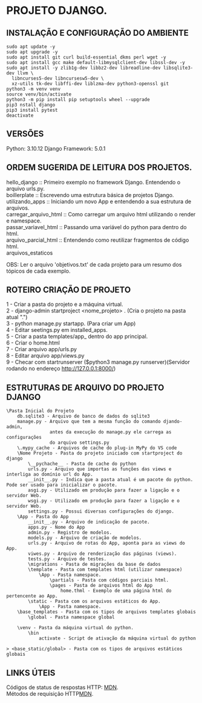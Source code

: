 # PROJETO DJANGO.
## INSTALAÇÃO E CONFIGURAÇÃO DO AMBIENTE
```
sudo apt update -y
sudo apt upgrade -y
sudo apt install git curl build-essential dkms perl wget -y
sudo apt install gcc make default-libmysqlclient-dev libssl-dev -y
sudo apt install -y zlib1g-dev libbz2-dev libreadline-dev libsqlite3-dev llvm \
  libncurses5-dev libncursesw5-dev \
  xz-utils tk-dev libffi-dev liblzma-dev python3-openssl git
python3 -m venv venv
source venv/bin/activate
python3 -m pip install pip setuptools wheel --upgrade
pip3 nstall django
pip3 install pytest
deactivate
```

## VERSÕES
Python: 3.10.12
Django Framework: 5.0.1


## ORDEM SUGERIDA DE LEITURA DOS PROJETOS.
hello_django  ::  Primeiro exemplo no framework Django. Entendendo o arquivo urls.py.\
boillerplate  ::  Escrevendo uma estrutura básica de projetos Django.\
utilizando_apps  ::  Iniciando um novo App e entendendo a sua estrutura de arquivos. \
carregar_arquivo_html  :: Como carregar um arquivo html utilizando o render e namespace. \
passar_variavel_html  ::  Passando uma variável do python para dentro do html. \
arquivo_parcial_html  ::  Entendendo como reutilizar fragmentos de código html. \
arquivos_estaticos  

OBS: Ler o arquivo 'objetivos.txt' de cada projeto para um resumo dos
tópicos de cada exemplo.

## ROTEIRO CRIAÇÃO DE PROJETO
1 - Criar a pasta do projeto e a máquina virtual.\
2 - django-admin startproject <nome_projeto> . (Cria o projeto na pasta atual ".")\
3 - python manage.py startapp. (Para criar um App)\
4 - Editar seetings.py em installed_apps. \
5 - Criar a pasta templates/app_<nome> dentro do app principal.\
6 - Criar o home.html \
7 - Criar arquivo app/urls.py \
8 - Editar arquivo app/views.py \
9 - Checar com startrunserver ($python3 manage.py runserver)(Servidor rodando no endereço http://127.0.0.1:8000/)

## ESTRUTURAS DE ARQUIVO DO PROJETO DJANGO
```
\Pasta Inicial do Projeto
    db.sqlite3 - Arquivo de banco de dados do sqlite3
    manage.py - Arquivo que tem a mesma função do comando djando-admin,
                antes da execução do manage.py ele carrega as configurações
                do arquivo settings.py
    \.mypy_cache - Arquivos de cache do plug-in MyPy do VS code
    \Nome Projeto - Pasta do projeto iniciado com startproject do django
        \__pychache__ - Pasta de cache do python
        urls.py - Arquivo que importas as funções das views e interliga ao domínio url do App.
        __init__.py - Indica que a pasta atual é um pacote do python. Pode ser usado para inicializar o pacote.
        asgi.py - Utilizado em produção para fazer a ligação e o servidor Web.
        wsgi.py - Utilizado em produção para fazer a ligação e o servidor Web.
        settings.py - Possui diversas configurações do django.
    \App - Pasta do App
        __init__.py - Arquivo de indicação de pacote.
        apps.py - Nome do App
        admin.py - Registro de modelos.
        models.py - Arquivo de criação de modelos.
        urls.py - Arquivo de rotas do App, aponta para as views do App.
        viwes.py - Arquivo de renderização das páginas (views).
        tests.py - Arquivo de testes.
        \migrations - Pasta de migrações da base de dados
        \template - Pasta com templates html (utilizar namespace)
            \App - Pasta namespace.
                \partials - Pasta com códigos parciais html.
                \pages - Pasta de arquivos html do App
                    home.thml - Exemplo de uma página html do pertencente ao App.
        \static - Pasta com os arquivos estáticos do App.
            \App - Pasta namespace.
    \base_templates - Pasta com os tipos de arquivos templates globais
        \global - Pasta namespace global

    \venv - Pasta da máquina virtual do python.
        \bin
            activate - Script de ativação da máquina virtual do python

> <base_static/global> - Pasta com os tipos de arquivos estáticos globais
```

## LINKS ÚTEIS
Códigos de status de respostas HTTP: [MDN](https://developer.mozilla.org/pt-BR/docs/Web/HTTP/Status).\
Métodos de requisição HTTP[MDN](https://developer.mozilla.org/pt-BR/docs/Web/HTTP/Methods).

